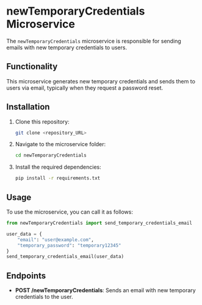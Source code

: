 
# newTemporaryCredentials Microservice

The `newTemporaryCredentials` microservice is responsible for sending emails with new temporary credentials to users.

## Functionality

This microservice generates new temporary credentials and sends them to users via email, typically when they request a password reset.

## Installation

1. Clone this repository:

   ```bash
   git clone <repository_URL>
   ```

2. Navigate to the microservice folder:

   ```bash
   cd newTemporaryCredentials
   ```

3. Install the required dependencies:

   ```bash
   pip install -r requirements.txt
   ```

## Usage

To use the microservice, you can call it as follows:

```python
from newTemporaryCredentials import send_temporary_credentials_email

user_data = {
    "email": "user@example.com",
    "temporary_password": "temporary12345"
}
send_temporary_credentials_email(user_data)
```

## Endpoints

- **POST /newTemporaryCredentials**: Sends an email with new temporary credentials to the user.

